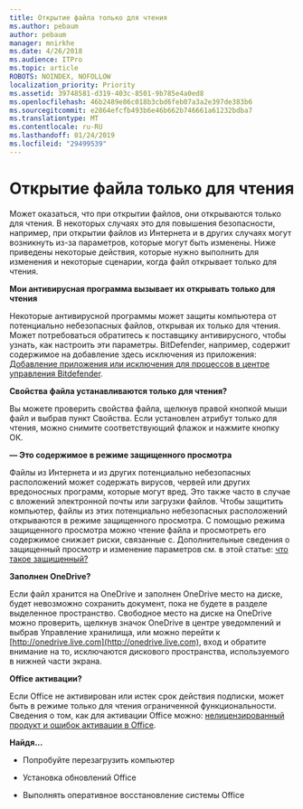 ```yaml
---
title: Открытие файла только для чтения
ms.author: pebaum
author: pebaum
manager: mnirkhe
ms.date: 4/26/2018
ms.audience: ITPro
ms.topic: article
ROBOTS: NOINDEX, NOFOLLOW
localization_priority: Priority
ms.assetid: 39748581-d319-403c-8501-9b785e4a0ed8
ms.openlocfilehash: 46b2489e86c018b3cbd6feb07a3a2e397de383b6
ms.sourcegitcommit: e2864efcfb493b6e46b662b746661a61232bdba7
ms.translationtype: MT
ms.contentlocale: ru-RU
ms.lasthandoff: 01/24/2019
ms.locfileid: "29499539"
---
```

# <a name="file-open-read-only"></a>Открытие файла только для чтения

Может оказаться, что при открытии файлов, они открываются только для чтения. В некоторых случаях это для повышения безопасности, например, при открытии файлов из Интернета и в других случаях могут возникнуть из-за параметров, которые могут быть изменены. Ниже приведены некоторые действия, которые нужно выполнить для изменения и некоторые сценарии, когда файл открывает только для чтения.
  
 **Мои антивирусная программа вызывает их открывать только для чтения**
  
Некоторые антивирусной программы может защиты компьютера от потенциально небезопасных файлов, открывая их только для чтения. Может потребоваться обратитесь к поставщику антивирусного, чтобы узнать, как настроить эти параметры. BitDefender, например, содержит содержимое на добавление здесь исключения из приложения: [Добавление приложения или исключения для процессов в центре управления Bitdefender](https://www.bitdefender.com/support/how-to-add-application-or-process-exclusions-in-bitdefender-control-center-1119.mdl).
  
 **Свойства файла устанавливаются только для чтения?**
  
Вы можете проверить свойства файла, щелкнув правой кнопкой мыши файл и выбрав пункт Свойства. Если установлен атрибут только для чтения, можно снимите соответствующий флажок и нажмите кнопку ОК.
  
 **— Это содержимое в режиме защищенного просмотра**
  
Файлы из Интернета и из других потенциально небезопасных расположений может содержать вирусов, червей или других вредоносных программ, которые могут вред. Это также часто в случае с вложений электронной почты или загрузки файлов. Чтобы защитить компьютер, файлы из этих потенциально небезопасных расположений открываются в режиме защищенного просмотра. С помощью режима защищенного просмотра можно чтение файла и просмотреть его содержимое снижает риски, связанные с. Дополнительные сведения о защищенный просмотр и изменение параметров см. в этой статье: [что такое защищенный?](https://support.office.com/en-us/article/d6f09ac7-e6b9-4495-8e43-2bbcdbcb6653)
  
 **Заполнен OneDrive?**
  
Если файл хранится на OneDrive и заполнен OneDrive место на диске, будет невозможно сохранить документ, пока не будете в разделе выделенное пространство. Свободное место на диске на OneDrive можно проверить, щелкнув значок OneDrive в центре уведомлений и выбрав Управление хранилища, или можно перейти к [http://onedrive.live.com](http://onedrive.live.com), вход и обратите внимание на то, исключаются дискового пространства, используемого в нижней части экрана.
  
 **Office активации?**
  
Если Office не активирован или истек срок действия подписки, может быть в режиме только для чтения ограниченной функциональности. Сведения о том, как для активации Office можно: [нелицензированный продукт и ошибок активации в Office](https://support.office.com/en-us/article/0d23d3c0-c19c-4b2f-9845-5344fedc4380).
  
 **Найдя...**
  
- Попробуйте перезагрузить компьютер
    
- Установка обновлений Office
    
- Выполнять оперативное восстановление системы Office
    

